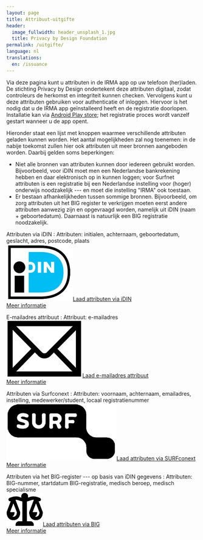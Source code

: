 ```yaml
---
layout: page
title: Attribuut-uitgifte
header:
  image_fullwidth: header_unsplash_1.jpg
  title: Privacy by Design Foundation
permalink: /uitgifte/
language: nl
translations:
  en: /issuance
---
```


<style type="text/css">
  article a.button {
    margin-bottom: 0.5rem;
    margin-top: 0.5rem;
    background-color: #568099;
  }
  article a img {
    height: 1.75rem;
    padding-right: 1rem;
  }
</style>

Via deze pagina kunt u attributen in de IRMA app op uw telefoon
(her)laden. De stichting Privacy by Design ondertekent deze attributen
digitaal, zodat controleurs de herkomst en integriteit kunnen checken.
Vervolgens kunt u deze attributen gebruiken voor authenticatie of
inloggen. Hiervoor is het nodig dat u de IRMA app geïnstalleerd heeft
en de registratie doorlopen. Installatie kan via [Android Play
store](https://play.google.com/store/apps/details?id=org.irmacard.cardemu);
het registratie proces wordt vanzelf gestart wanneer u de app opent.

Hieronder staat een lijst met knoppen waarmee verschillende attributen
geladen kunnen worden. Het aantal mogelijkheden zal nog toenemen: in
de nabije toekomst zullen hier ook attributen uit meer bronnen
aangeboden worden. Daarbij gelden soms beperkingen:

* Niet alle bronnen van attributen kunnen door iedereen gebruikt
  worden. Bijvoorbeeld, voor iDIN moet men een Nederlandse
  bankrekening hebben en daar elektronisch op in kunnen loggen; voor
  Surfnet attributen is een registratie bij een Nederlandse instelling
  voor (hoger) onderwijs noodzakelijk --- en moet die instelling
  "IRMA" ook toestaan.
* Er bestaan afhankelijkheden tussen sommige bronnen. Bijvoorbeeld, om
  zorg attributen uit het BIG register te verkrijgen moeten eerst
  andere attributen aanwezig zijn en opgevraagd worden, namelijk uit
  iDIN (naam + geboortedatum). Daarnaast is natuurlijk een BIG
  registratie noodzakelijk.

Attributen via iDIN
:   Attributen: initialen, achternaam, geboortedatum, geslacht, adres, postcode, plaats  
    <a class="button" href="/uitgifte/idin">
    <img src="/images/idin.png">Laad attributen via iDIN</a>  
    [Meer informatie](/uitgifte-idin)

E-mailadres attribuut
:   Attribuut: e-mailadres  
    <a class="button" href="/uitgifte/email">
    <img src="/images/email.png">Laad e-mailadres attribuut</a>  
    [Meer informatie](/uitgifte-email)

Attributen via Surfconext
:   Attributen: voornaam, achternaam, emailadres, instelling, medewerker/student, locaal registratienummer  
    <a class="button" href="/uitgifte/surfnet?action=login">
    <img src="/images/surfnet.png">Laad attributen via SURFconext</a>  
    [Meer informatie](/uitgifte-surfconext)

Attributen via het BIG-register --- op basis van iDIN gegevens
:   Attributen: BIG-nummer, startdatum BIG-registratie, medisch beroep, medisch specialisme  
    <a class="button" href="/uitgifte/big">
    <img src="/images/big.png">Laad attributen via BIG</a>  
    [Meer informatie](/uitgifte-big)
